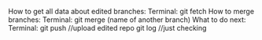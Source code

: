 How to get all data about edited branches:
Terminal:
git fetch
How to merge branches:
Terminal:
git merge (name of another branch)
What to do next:
Terminal:
git push //upload edited repo
git log //just checking
